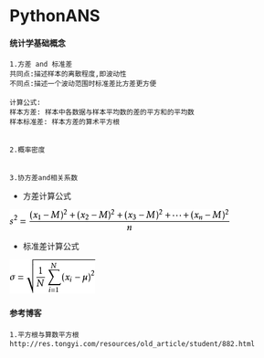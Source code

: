 # PythonANS

#### 统计学基础概念
```text
1.方差 and 标准差
共同点:描述样本的离散程度,即波动性
不同点:描述一个波动范围时标准差比方差更方便

计算公式:
样本方差: 样本中各数据与样本平均数的差的平方和的平均数
样本标准差: 样本方差的算术平方根

    
2.概率密度


3.协方差and相关系数

```

* 方差计算公式

![输入图片说明](https://github.com/qccr-twl2123/PythonANS/blob/master/images/方差.png "在这里输入图片标题")

* 标准差计算公式

![输入图片说明](https://github.com/qccr-twl2123/PythonANS/blob/master/images/标准差.png "在这里输入图片标题")




#### 参考博客
```text
1.平方根与算数平方根
http://res.tongyi.com/resources/old_article/student/882.html

```

